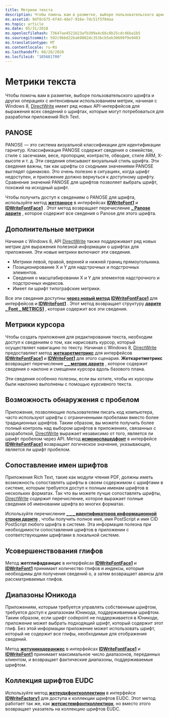 ```yaml
---
title: Метрики текста
description: Чтобы помочь вам в разметке, выборе пользовательского шрифта и других операциях с интенсивным использованием метрик, начиная с Windows 8, DirectWrite имеет ряд новых API-интерфейсов для выражения всех сведений о шрифтах, которые могут потребоваться для разработки приложений Rich Text.
ms.assetid: 9df8c675-6f4d-4de7-916e-7dc51f5f04aa
ms.topic: article
ms.date: 05/31/2018
ms.openlocfilehash: 73647ae4521b23afb399a4c66c8b25cdc46ba1b5
ms.sourcegitcommit: 592c9bbd22ba69802dc353bcb5eb30699f9e9403
ms.translationtype: MT
ms.contentlocale: ru-RU
ms.lasthandoff: 08/20/2020
ms.locfileid: "105681700"
---
```

# <a name="text-metrics"></a>Метрики текста

Чтобы помочь вам в разметке, выборе пользовательского шрифта и других операциях с интенсивным использованием метрик, начиная с Windows 8, [DirectWrite](direct-write-portal.md) имеет ряд новых API-интерфейсов для выражения всех сведений о шрифтах, которые могут потребоваться для разработки приложений Rich Text.

## <a name="panose"></a>PANOSE

PANOSE — это система визуальной классификации для идентификации гарнитур. Классификация PANOSE содержит сведения о семействе, стиле с засечками, весе, пропорции, контрасте, обводке, стиле ARM, X-высоте и т. д. Эти сведения описывают визуальный стиль шрифта. Эти сведения важны, так как шрифты со сходными значениями PANOSE выглядят одинаково. Это очень полезно в ситуациях, когда шрифт недоступен, и приложение должно вернуться к доступному шрифту. Сравнение значений PANOSE для шрифтов позволяет выбрать шрифт, похожий на исходный шрифт.

Чтобы получить доступ к сведениям о PANOSE для шрифта, используйте метод [**жетпаносе**](/windows/win32/api/dwrite_1/nf-dwrite_1-idwritefont1-getpanose) в интерфейсах [**IDWriteFont1**](/windows/win32/api/dwrite_1/nn-dwrite_1-idwritefont1) и [**IDWriteFontFace1**](/windows/win32/api/dwrite_1/nn-dwrite_1-idwritefontface1) . Этот метод возвращает перечисление [**\_ Panose дврите**](/windows/win32/api/Dwrite_1/ns-dwrite_1-dwrite_panose) , которое содержит все сведения о Panose для этого шрифта.

## <a name="additional-metrics"></a>Дополнительные метрики

Начиная с Windows 8, API [DirectWrite](direct-write-portal.md) также поддерживает ряд новых метрик для выражения полезной информации о шрифтах для приложения. Эти новые метрики включают эти сведения.

-   Метрики левой, правой, верхней и нижней границ прямоугольника.
-   Позиционирование X и Y для надстрочных и подстрочных элементов.
-   Сведения о масштабировании X и Y для элементов надстрочного и подстрочных индексов.
-   Имеет ли шрифт типографские метрики.

Все эти сведения доступны [**через новый метод**](/windows/win32/api/dwrite_1/nf-dwrite_1-idwritefont1-getmetrics) [**IDWriteFontFace1**](/windows/win32/api/dwrite_1/nn-dwrite_1-idwritefontface1) для интерфейсов и [**IDWriteFont1**](/windows/win32/api/dwrite_1/nn-dwrite_1-idwritefont1) . Этот метод возвращает структуру [**дврите \_ Font \_ METRICS1**](/windows/win32/api/Dwrite_1/ns-dwrite_1-dwrite_font_metrics1) , которая содержит все эти сведения.

## <a name="caret-metrics"></a>Метрики курсора

Чтобы создать приложения для редактирования текста, необходим доступ к сведениям о том, как нарисовать курсор, который осуществляет навигацию по тексту. Начиная с Windows 8, [DirectWrite](direct-write-portal.md) предоставляет метод [**жеткаретметрикс**](/windows/win32/api/dwrite_1/nf-dwrite_1-idwritefontface1-getcaretmetrics) для интерфейсов [**IDWriteFontFace1**](/windows/win32/api/dwrite_1/nn-dwrite_1-idwritefontface1) и [**IDWriteFont1**](/windows/win32/api/dwrite_1/nn-dwrite_1-idwritefont1) для этого сценария. **Жеткаретметрикс** возвращает перечисление [**\_ \_ метрик дврите**](/windows/win32/api/Dwrite_1/ns-dwrite_1-dwrite_caret_metrics) , которое содержит сведения о наклоне и смещении курсора вдоль базового плана.

Эти сведения особенно полезны, если вы хотите, чтобы их курсоры были наклонно выполнены с помощью курсивного текста.

## <a name="monospaced-discoverability"></a>Возможность обнаружения с пробелом

Приложения, позволяющие пользователям писать код компьютера, часто используют шрифты с ограниченными пробелами вместо более традиционных шрифтов. Таким образом, вы можете получить более полный контроль над выбором шрифтов в приложениях, связанных с разработкой, [DirectWrite](direct-write-portal.md) выражает независимо от того, является ли шрифт пробелом через API. Метод [**исмоноспацедфонт**](/windows/win32/api/dwrite_1/nf-dwrite_1-idwritefont1-ismonospacedfont) в интерфейсе [**IDWriteFontFace1**](/windows/win32/api/dwrite_1/nn-dwrite_1-idwritefontface1) возвращает логическое значение, указывающее, является ли шрифт пробелом.

## <a name="font-name-matching"></a>Сопоставление имен шрифтов

Приложения Rich Text, такие как модули чтения PDF, должны иметь возможность сопоставлять шрифты в своем содержимом с шрифтами в системе, которым требуется доступ к полным именам шрифтов в нескольких форматах. Так что вы можете лучше сопоставлять шрифты, [DirectWrite](direct-write-portal.md) содержит перечисление, которое выражает полные сведения об именовании шрифта во многих форматах.

Используйте перечисление [**\_ \_ \_ идентификаторов информационной строки дврите**](/windows/win32/api/dwrite/ne-dwrite-dwrite_informational_string_id) , чтобы получить полное имя, имя PostScript и имя CID PostScript любого шрифта в системе. Эта информация полезна при необходимости сопоставления шрифтов в приложении с соответствующими шрифтами в локальной системе.

## <a name="glyph-advances"></a>Усовершенствования глифов

Метод **жетглифадванцес** в интерфейсах [**IDWriteFontFace1**](/windows/win32/api/dwrite_1/nn-dwrite_1-idwritefontface1) и [**IDWriteFont1**](/windows/win32/api/dwrite_1/nn-dwrite_1-idwritefont1) принимает количество глифов и индексы, которые необходимы для получения сведений о, а затем возвращает авансы для рассматриваемых глифов.

## <a name="unicode-ranges"></a>Диапазоны Юникода

Приложениям, которым требуется управлять собственным шрифтом, требуется доступ к диапазонам Юникода, поддерживаемым шрифтом. Таким образом, если шрифт codepoint не поддерживается в Юникоде, приложение может выбрать подходящий шрифт, который содержит этот глиф. Без этой информации приложение может использовать шрифт, который не содержит все глифы, необходимые для отображения сведений.

Метод [**жетуникодеранжес**](/windows/win32/api/dwrite_1/nf-dwrite_1-idwritefont1-getunicoderanges) в интерфейсах [**IDWriteFontFace1**](/windows/win32/api/dwrite_1/nn-dwrite_1-idwritefontface1) и [**IDWriteFont1**](/windows/win32/api/dwrite_1/nn-dwrite_1-idwritefont1) принимает максимальное число диапазонов, переданных клиентом, и возвращает фактические диапазоны, поддерживаемые шрифтом.

## <a name="eudc-font-collection"></a>Коллекция шрифтов EUDC

Используйте метод [**жетеудкфонтколлектион**](/windows/win32/api/dwrite_1/nf-dwrite_1-idwritefactory1-geteudcfontcollection) в интерфейсе [**IDWriteFactory1**](/windows/win32/api/dwrite_1/nn-dwrite_1-idwritefactory1) для доступа к коллекции шрифтов EUDC. Этот метод работает так же, как [**жетсистемфонтколлектион**](/windows/win32/api/dwrite/nf-dwrite-idwritefactory-getsystemfontcollection), но вместо этого возвращает указатель на коллекцию шрифтов EUDC.

 

 